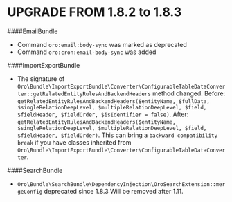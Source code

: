 UPGRADE FROM 1.8.2 to 1.8.3
===========================

####EmailBundle
- Command `oro:email:body-sync` was marked as deprecated
- Command `oro:cron:email-body-sync` was added

####ImportExportBundle
- The signature of `Oro\Bundle\ImportExportBundle\Converter\ConfigurableTableDataConverter::getRelatedEntityRulesAndBackendHeaders` method changed. Before: `getRelatedEntityRulesAndBackendHeaders($entityName, $fullData, $singleRelationDeepLevel, $multipleRelationDeepLevel, $field, $fieldHeader, $fieldOrder, $isIdentifier = false)`. After: `getRelatedEntityRulesAndBackendHeaders($entityName, $singleRelationDeepLevel, $multipleRelationDeepLevel, $field, $fieldHeader, $fieldOrder)`. This can bring a `backward compatibility break` if you have classes inherited from `Oro\Bundle\ImportExportBundle\Converter\ConfigurableTableDataConverter`.

####SearchBundle
- `Oro\Bundle\SearchBundle\DependencyInjection\OroSearchExtension::mergeConfig` deprecated since 1.8.3 Will be removed after 1.11.
